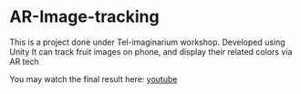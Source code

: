 # AR-Image-tracking
This is a project done under Tel-imaginarium workshop.
Developed using Unity
It can track fruit images on phone, and display their related colors via AR tech

You may watch the final result here: [youtube](https://www.youtube.com/watch?v=RTIG7qOimHU)
